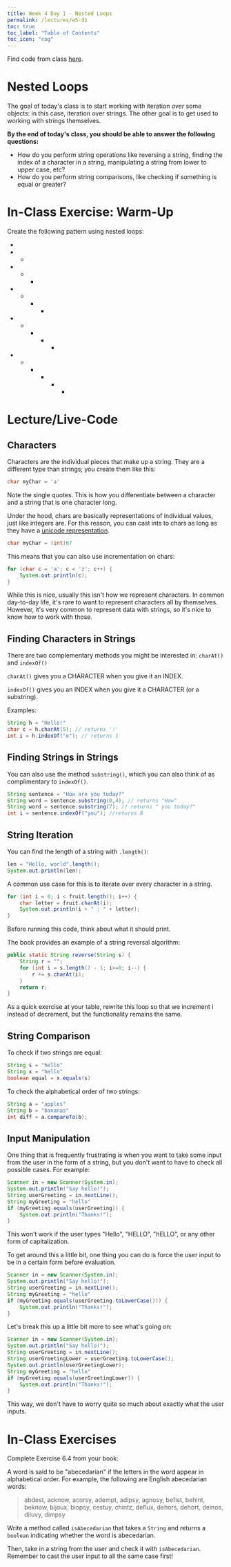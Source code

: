 ```yaml
---
title: Week 4 Day 1 - Nested Loops
permalink: /lectures/w5-d1
toc: true
toc_label: "Table of Contents"
toc_icon: "cog"
---
```


Find code from class [here](https://github.com/alackles/CMSC-150-WT-23/tree/main/_pages/lectures/week5).

# Nested Loops

The goal of today's class is to start working with iteration _over_ some objects: in this case, iteration over strings. The other goal is to get used to working with strings themselves.

**By the end of today's class, you should be able to answer the following questions:**
- How do you perform string operations like reversing a string, finding the index of a character in a string, manipulating a string from lower to upper case, etc?
- How do you perform string comparisons, like checking if something is equal or greater? 

# In-Class Exercise: Warm-Up

Create the following pattern using nested loops:

*
* - 
* - *
* - * -
* - * - *
* - * - * -

# Lecture/Live-Code

## Characters

Characters are the individual pieces that make up a string. They are a different type than strings; you create them like this:

```java
char myChar = 'a'
```

Note the single quotes. This is how you differentiate between a character and a string that is one character long. 

Under the hood, chars are basically representations of individual values, just like integers are. For this reason, you can cast ints to chars as long as they have a [unicode representation](https://unicodelookup.com/).

```java
char myChar = (int)67
```

This means that you can also use incrementation on chars:

```java
for (char c = 'a'; c < 'z'; c++) {
    System.out.println(c);
}
```

While this is nice, usually this isn't how we represent characters. In common day-to-day life, it's rare to want to represent characters all by themselves. However, it's very common to represent data with strings, so it's nice to know how to work with those. 

## Finding Characters in Strings

There are two complementary methods you might be interested in: `charAt()` and `indexOf()`

`charAt()` gives you a CHARACTER when you give it an INDEX.

`indexOf()` gives you an INDEX when you give it a CHARACTER (or a substring).

Examples:

```java
String h = "Hello!"
char c = h.charAt(5); // returns '!'
int i = h.indexOf("e"); // returns 1
```

## Finding Strings in Strings

You can also use the method `substring()`, which you can also think of as complimentary to `indexOf()`.

```java
String sentence = "How are you today?"
String word = sentence.substring(0,4); // returns "How"
String word = sentence.substring(7); // returns " you today?"
int i = sentence.indexOf("you"); //returns 8
```

## String Iteration

You can find the length of a string with `.length()`:

```java
len = "Hello, world".length();
System.out.println(len);
```

A common use case for this is to iterate over every character in a string.

```java
for (int i = 0; i < fruit.length(); i++) {
    char letter = fruit.charAt(i);
    System.out.println(i + " : " + letter);
}
```

Before running this code, think about what it should print. 

The book provides an example of a string reversal algorithm:

```java
public static String reverse(String s) {
    String r = "";
    for (int i = s.length() - 1; i>=0; i--) {
        r += s.charAt(i);
    }
    return r;
}
```

As a quick exercise at your table, rewrite this loop so that we increment i instead of decrement, but the functionality remains the same. 

## String Comparison

To check if two strings are equal:

```java
String s = "hello"
String x = "hello"
boolean equal = x.equals(s)
```

To check the alphabetical order of two strings:

```java
String a = "apples"
String b = "bananas"
int diff = a.compareTo(b);
```

## Input Manipulation

One thing that is frequently frustrating is when you want to take some input from the user in the form of a string, but you don't want to have to check all possible cases. For example:

```java
Scanner in = new Scanner(System.in);
System.out.println("Say hello!");
String userGreeting = in.nextLine();
String myGreeting = "hello"
if (myGreeting.equals(userGreeting)) {
    System.out.println("Thanks!");
}
```

This won't work if the user types "Hello", "HELLO", "hELLO", or any other form of capitalization. 

To get around this a little bit, one thing you can do is force the user input to be in a certain form before evaluation. 

```java
Scanner in = new Scanner(System.in);
System.out.println("Say hello!");
String userGreeting = in.nextLine();
String myGreeting = "hello"
if (myGreeting.equals(userGreeting.toLowerCase())) {
    System.out.println("Thanks!");
}
```

Let's break this up a little bit more to see what's going on:

```java
Scanner in = new Scanner(System.in);
System.out.println("Say hello!");
String userGreeting = in.nextLine();
String userGreetingLower = userGreeting.toLowerCase();
System.out.println(userGreetingLower);
String myGreeting = "hello"
if (myGreeting.equals(userGreetingLower)) {
    System.out.println("Thanks!");
}
```

This way, we don't have to worry quite so much about exactly what the user inputs.

# In-Class Exercises

Complete Exercise 6.4 from your book:

A word is said to be "abecedarian" if the letters in the word appear in alphabetical order. For example, the following are English abecedarian words:

> abdest, acknow, acorsy, adempt, adipsy, agnosy, befist, behint, beknow, bijoux, biopsy, cestuy, chintz, deflux, dehors, dehort, deinos, diluvy, dimpsy 

Write a method called `isAbecedarian` that takes a `String` and returns a `boolean` indicating whether the word is abecedarian. 

Then, take in a string from the user and check it with `isAbecedarian`. Remember to cast the user input to all the same case first!

